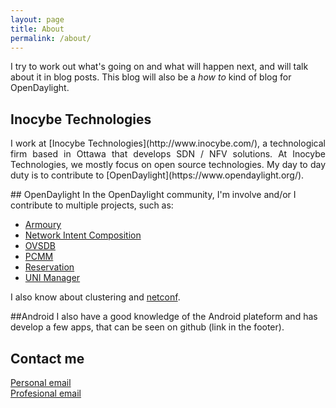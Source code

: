 ```yaml
---
layout: page
title: About
permalink: /about/
---
```


I try to work out what's going on and what will happen next, and will talk about it in blog posts.
This blog will also be a _how to_ kind of blog for OpenDaylight.
## Inocybe Technologies
<p align="justify">
I work at [Inocybe Technologies](http://www.inocybe.com/), a technological firm based in Ottawa that develops SDN / NFV solutions.
At Inocybe Technologies, we mostly focus on open source technologies. My day to day duty is to contribute to [OpenDaylight](https://www.opendaylight.org/). <br>

</p >
## OpenDaylight
In the OpenDaylight community, I'm involve and/or I contribute to multiple projects, such as:

  * [Armoury](https://wiki.opendaylight.org/view/Armoury) <br>
  * [Network Intent Composition](https://wiki.opendaylight.org/view/Network_Intent_Composition:Main) <br>
  * [OVSDB](https://wiki.opendaylight.org/view/OVSDB_Integration:Main) <br>
  * [PCMM](https://wiki.opendaylight.org/view/PacketCablePCMM:Main) <br>
  * [Reservation](https://wiki.opendaylight.org/view/Reservation:Main) <br>
  * [UNI Manager](https://wiki.opendaylight.org/view/Unimgr:Main) <br>

I also know about clustering and [netconf](http://www.tail-f.com/education/what-is-netconf/).

##Android
I also have a good knowledge of the Android plateform and has develop a few apps, that can be seen on github (link in the footer).

## Contact me

[Personal email](mailto:adetalhouet89@gmail.com) <br>
[Profesional email](mailto:adetalhouet@inocybe.com)
